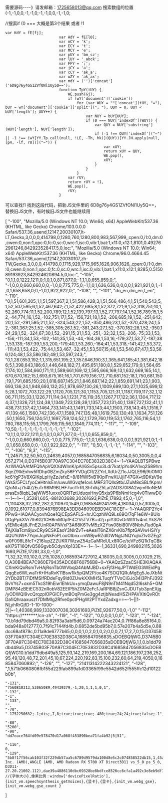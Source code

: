 需要源码----》请发邮箱：1725658013@qq.com
搜索数组的位置 (-1,-1,0,0,-1,-1,0;-1,-1,0,0,-1,-1,0;

//搜索if (0 ===  大概是第3个结果 或者  !1

```
var KdY = fE[fj];
                        var AdY = fE[l0];
                        var mCY = 'k';
                        var ECY = 't';
                        var MCY = 'e';
                        var pUY = 'bm_sz';
                        var lUY = '_abck';
                        var FFY = ';';
                        var jCY = 'a';
                        var cCY = 'ak_a';
                        var wZY = 'ak_ax';
                        var mdY = ('')['concat']('6D8g76y4GS1ZVfONl1Uy5Q==');
                        function TpY(tUY) {
                            WE.push(Gj);
                            if (wY['document']['cookie'])
                                for (var WUY = ""['concat'](tUY, "="), bUY = wY['document']['cookie']['split']("; "), UUY = 0; UUY < bUY['length']; UUY++) {
                                    var NUY = bUY[UUY];
                                    if (0 === NUY['indexOf'](WUY)) {
                                        var QUY = NUY['substring'](WUY['length'], NUY['length']);
                                        if (-1 !== QUY['indexOf']("~") || -1 !== (wY[YY.Tp.call(null, !LE, -Th, hk)](QUY))[YY.JH.apply(null, [p4, -lf, r0])]("~")) {
                                            var xUY;
                                            return xUY = QUY,
                                            WE.pop(),
                                            xUY;
                                        }
                                    }
                                }
                            var rUY;
                            return rUY = !1,
                            WE.pop(),
                            rUY;
                        }
```

可以查找!1 找到这段代码，把新JS文件里的 6D8g76y4GS1ZVfONl1Uy5Q==，替换旧JS文件，有时候旧JS文件也能继续用

[
    "-100",
    "Mozilla/5.0 (Windows NT 10.0; Win64; x64) AppleWebKit/537.36 (KHTML, like Gecko) Chrome/103.0.0.0 Safari/537.36,uaend,12147,20030107,lt-LT,Gecko,3,0,0,0,414798,0,1280,760,1280,800,983,567,999,,cpen:0,i1:0,dm:0,cwen:0,non:1,opc:0,fc:0,sc:0,wrc:1,isc:0,vib:1,bat:1,x11:0,x12:1,8101,0.492762961246,842923528417.5,0,loc:",
    "Mozilla/5.0 (Windows NT 10.0; Win64; x64) AppleWebKit/537.36 (KHTML, like Gecko) Chrome/96.0.4664.45 Safari/537.36,uaend,12147,20030107,zh-TW,Gecko,3,0,0,0,414798,0,1715,929,1715,965,1626,906,1626,,cpen:0,i1:0,dm:0,cwen:0,non:1,opc:0,fc:0,sc:0,wrc:1,isc:0,vib:1,bat:1,x11:0,x12:1,8285,0.515089193923,842924620894.5,0,loc:",
    "-105",
    "0,1,1,0,1222,1211,0;1,0,1,0,871,877,0;-1,1,1,0,655,859,0;",
    "-1,0,0,0,660,660,0;0,-1,0,0,775,775,0;-1,1,0,1,636,636,0;0,0,0,1,921,921,0;1,-1,0,1,658,658,0;0,-1,0,1,922,922,0;",
    "-108",
    "",
    "-101",
    "do_en,dm_en,t_en",
    "-110",
    "0,1,51,601,305;1,1,51,597,367;2,1,51,586,428;3,1,51,566,486;4,1,51,540,543;5,1,52,507,595;6,1,52,467,642;7,1,52,422,685;8,1,52,372,721;9,1,52,318,751;10,1,52,260,774;11,1,52,200,789;12,1,52,139,797;13,1,52,77,797;14,1,52,16,789;15,1,52,-44,774;16,1,52,-102,751;17,1,52,-156,721;18,1,52,-206,685;19,1,52,-251,642;20,1,52,-291,595;21,1,52,-324,543;22,1,52,-350,486;23,1,52,-370,428;24,1,52,-381,367;25,1,52,-385,305;26,1,52,-381,243;27,1,52,-370,182;28,1,52,-350,124;29,1,52,-324,67;30,1,52,-291,15;31,1,53,-251,-32;32,1,53,-206,-75;33,1,53,-156,-111;34,1,53,-102,-141;35,1,53,-44,-164;36,1,53,16,-179;37,1,53,77,-187;38,1,53,139,-187;39,1,53,200,-179;40,1,53,260,-164;41,1,53,318,-141;42,1,53,372,-111;43,1,53,422,-75;44,1,53,467,-32;45,1,53,507,15;46,1,53,540,67;47,1,53,566,124;48,1,53,586,182;49,1,53,597,243;",
    "0,1,287,653,192;1,1,315,651,195;2,1,357,646,190;3,1,365,641,185;4,1,381,642,186;5,1,398,643,186;6,1,446,648,182;7,1,495,651,180;8,1,529,652,179;9,1,564,657,174;10,1,584,660,171;11,1,589,661,169;12,1,595,666,169;13,1,632,669,165;14,1,670,670,162;15,1,693,675,161;16,1,701,679,156;17,1,710,681,152;18,1,750,681,150;19,1,791,685,150;20,1,818,687,145;21,1,846,687,142;22,1,859,691,141;23,1,903,693,136;24,1,948,693,132;25,1,978,697,130;26,1,1009,699,130;27,1,1025,699,125;28,1,1072,703,122;29,1,1120,705,121;30,1,1153,705,121;31,1,1187,709,117;32,1,1206,711,115;33,1,1226,711,114;34,1,1231,715,119;35,1,1267,717,122;36,1,1304,717,124;37,1,1326,721,124;38,1,1349,723,128;39,1,1357,723,131;40,1,1397,727,132;41,1,1438,731,137;42,1,1464,733,141;43,1,1491,733,143;44,1,1503,738,143;45,1,1516,741,139;46,1,1560,742,136;47,1,1589,747,135;48,1,1619,750,130;49,1,1634,751,126;50,1,1650,756,124;51,1,1697,759,124;52,1,1729,760,119;53,1,1762,765,116;54,1,1780,768,115;55,1,1799,769,115;56,1,1849,774,111;",
    "-117",
    "",
    "-109",
    "0,50,-1,-1,-1,-1,-1,-1,-1,-1,-1;",
    "-102",
    "0,1,1,0,1222,1211,0;1,0,1,0,871,877,0;-1,1,1,0,655,859,0;",
    "-1,0,0,0,660,660,0;0,-1,0,0,775,775,0;-1,1,0,1,636,636,0;0,0,0,1,921,921,0;1,-1,0,1,658,658,0;0,-1,0,1,922,922,0;",
    "-111",
    "0,50,-1,-1,-1;",
    "-114",
    "",
    "-103",
    "",
    "-106",
    "8,3",
    "-115",
    "1,24571,32,50,50,0,24639,4057,0,1685847056835,6,18034,0,50,3005,0,0,4057,2714,0,D3745B03F70A97C304EC70E3832D38C4~-1~YAAQLBTSPBwzAzWIAQAAtMFQhApVQXXdWImK/pAl/6Sv5psx3Ldr7kat/pYs4KA1vq2S89hmSqeZ9IkExhw5RDhp0BZmZky56FYVDgCR/2ZYcLXdUrZ/1cJJQLE96j9tiOMOkc6YgP3V8XGIKpLpHyZzJsfxE+8/81fWl5vB1KIplFrwXUJjIF47GX+t9DKsV9eiWsS/5FCLfyoCeHtnlsEm/uwuWGvqfe1ovLMRF3TQlls9tb/JZuM8sSBLfKpm/Q/oNt+j7h4lZ/EuTr98M9BLHF7uclTrRLShTdkjZ5Lai2ADS70I8A2wjmRIoNEMprasEx8lqbL3ajWW51uxxx0QRITztUduqxHnyQ5xjs9P6bNmHcg4v0TlwwD0~-1~-1~-1,35281,605,-881203688,30261693,PiZtE,17893,45,0,-1,0",
    "1,110438,32,282,282,0,110970,1549,0,1685849241789,4,18034,0,57,3005,0,0,1092,61077,0,8394876B98EA3DD846090EBD94C18CEF~-1~YAAQRP2Yc4PPwG+IAQAACyovhQoe1QjCEpSAFLS+hrJCqzhWQ9Ls69O/7qF1e6W+8Ulo0OgPpkXVr7lhKG/1CH8mM0pfFiC2VsTV7B+d2j+piY3OvOrWIfI1v4mLYkS7By1EMle4jj8JFnE2UnR0APNVxP3A68K6TvM5zX2Ytw08bl80IV8NbhJ1ud0pATAjXliaTcm9juxCRy9CSKEaoY3NIrZvT+eAealT6nZX6rvKIb7flptGAViwHSiYy4QUYdW+7YqmJcpNkFoPLooOIbnx+mWBjwRZdIDWNgtJNQYujloZlvGZEg2w0F098L8fcT+216IupZZZUKR7WzwZ54zGaMRdULx8RGe/teVFz6Q1kTqCBkeXI7ST16QfvQ56Ggvb5CdynXp133E=~-1~-1~-1,36331,690,249802115,30261693,PiZtE,17281,33,0,-1,0",
    "1,32,32,113,102,0,215,1028,0,1685934727912,4,18035,0,0,3005,0,0,1029,215,0,A30B4BEA7C960E79435ADC68F60756B8~0~YAAQzSZzaCSHE3KIAQAACXmKiQoRsmTvHAjRsnTb0WVbqQ4AbMJBD+sxFjf3HqJPTWdEG3WEidPgQqgEe6WLwaTrK+IHaRvK11Bsw1lk5pQM2P/oo4K7SOQ1QRuMgEg5JeJXbNt2YDb2BT/7iDfMSIfRDdeFqy9Id0ZUwkXXMH5LTuqtYTVoCiGJo34I3PhFJ392BvVYs7+oxm5TkcS19hEiw1EhkUx+ymqDawuF8jN9nTM41Nqd52I6skh5+GMDMP84zBEtEC532nRobV82EEIP5hZ0M2eFc1JaRPlB8jZsnCJDUTyb3pnEXjg/yODWQI9vcQrqzplOPGICFymBOqPmGe3gg4ztjbNeadHSZHPAVXItiQvROtDa1iQhraaxuszf7DMMIg2Rfve0pctPHgW2PTYxdZadxg==~-1~||1-NLyhRrGjfD-1-10-1000-2||~-1,40386,989,1332007036,30261693,PiZtE,92677,50,0,-1,0"
    "-112",
    "https://*******/cn-zh",
    "-119",
    "-1",
    "-122",
    "0,0,0,0,1,0,0",
    "-123",
    "",
    "-124",
    "0.b1dd79dbd49a5,0.82f93a3abf5d6,0.09724a74ac204,0.7ff86a8e85164,0.bda948a012777,0.7f91c7144fd4b,0.6852de5bd95b7,0.57e207b4a5d5e,0.88dcc68af879c,0.11a9de6777b65;0,0,0,1,0,2,0,1,0,2;0,0,0,7,1,17,2,7,0,15;D3745B03F70A97C304EC70E3832D38C4,1685847056835,sDOEBQfjWG,D3745B03F70A97C304EC70E3832D38C41685847056835sDOEBQfjWG,1,1,0.b1dd79dbd49a5,D3745B03F70A97C304EC70E3832D38C41685847056835sDOEBQfjWG10.b1dd79dbd49a5,125,93,142,219,169,200,164,69,121,186,197,236,252,95,49,120,48,72,201,45,10,67,224,220,192,83,15,100,232,60,64,219,4050,0,1685847060892;",
    "-126",
    "",
    "-127",
    "21411314222343224121",
    "-128",
    ",1,571b0660806fb155d229fab899a1d03365f99e5542d652f555ffc12d10122b0b",
    
    "-131",
    "7560810313,53065089,49439279,-1,20,1,1,1,0,1",
    "-132",
    "-1",
    "-133",
    "",
    "-70",
    "-1752250632;-1;dis;,7,8;true;true;true;-480;true;24;24;true;false;-1",
   
    "-80",
    "5200",
    "-90",
    "dd7eace764fd09e578470d17a068f453890bea71fa4b92|5|51",

    "-116",
    0,
    "-129",
    "5b8f17f56cab103f32f229db57aa5c6789d9579da100d8e5c2c074858522db15,1,45ab49e1eb44f8c5086b61996ae05e4f2e6ca6e26e39ab873c2bdababf35853b,Google Inc. (AMD),ANGLE (AMD, AMD Radeon RX 5700 XT Direct3D11 vs_5_0 ps_5_0, D3D11-27.20.21002.112),dae39a4886110dbc69328be8bdfce8526cc6cfa1a492c3e8eb9df1ec8c30bd68,25"
    //{字体大小},像素比例：window['devicePixelRatio'],{init_vm.speechsynthesis_getVoices},{显卡},{显卡},{init_vm.webg_gse},{init_vm.webg_gse_count }
]
